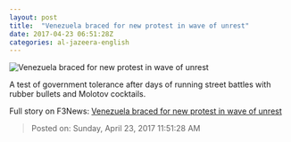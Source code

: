 ```yaml
---
layout: post
title:  "Venezuela braced for new protest in wave of unrest"
date: 2017-04-23 06:51:28Z
categories: al-jazeera-english
---
```


![Venezuela braced for new protest in wave of unrest](http://www.aljazeera.com/mritems/Images/2017/4/22/5bd17df80469436cbdd62014027a278b_18.jpg)

A test of government tolerance after days of running street battles with rubber bullets and Molotov cocktails.


Full story on F3News: [Venezuela braced for new protest in wave of unrest](http://www.f3nws.com/n/fgNSf)

> Posted on: Sunday, April 23, 2017 11:51:28 AM
